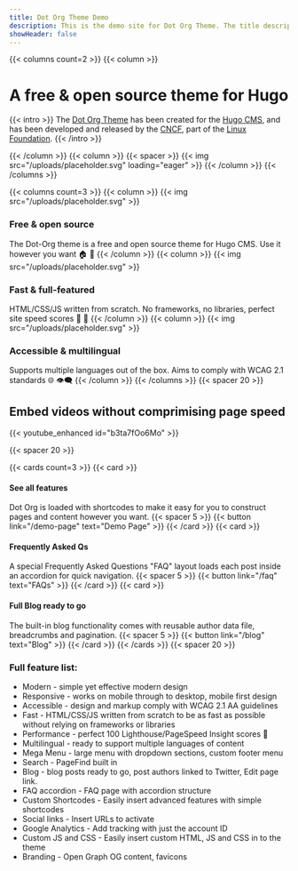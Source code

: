 ```yaml
---
title: Dot Org Theme Demo
description: This is the demo site for Dot Org Theme. The title description and images front matter is required for meta og content.
showHeader: false
---
```


{{< columns count=2 >}}
{{< column >}}
# A free & open source theme for Hugo

{{< intro >}}
The [Dot Org Theme](https://github.com/cncf/dot-org-hugo-theme) has been created for the [Hugo CMS](https://gohugo.io), and has been developed and released by the [CNCF](https://www.cncf.io), part of the [Linux Foundation](https://www.linuxfoundation.org).
{{< /intro >}}

{{< /column >}}
{{< column >}}
{{< spacer >}}
{{< img src="/uploads/placeholder.svg" loading="eager" >}}
{{< /column >}}
{{< /columns >}}

{{< columns count=3 >}}
{{< column >}}
{{< img src="/uploads/placeholder.svg" >}}
### Free & open source
The Dot-Org theme is a free and open source theme for Hugo CMS. Use it however you want 🏠 🧱
{{< /column >}}
{{< column >}}
{{< img src="/uploads/placeholder.svg" >}}
### Fast & full-featured
HTML/CSS/JS written from scratch. No frameworks, no libraries, perfect site speed scores 🚀 🧨
{{< /column >}}
{{< column >}}
{{< img src="/uploads/placeholder.svg" >}}
### Accessible & multilingual
Supports multiple languages out of the box. Aims to comply with WCAG 2.1 standards 🌐 👁️‍🗨️
{{< /column >}}
{{< /columns >}}
{{< spacer 20 >}}
## Embed videos without comprimising page speed

{{< youtube_enhanced id="b3ta7fOo6Mo" >}}

{{< spacer 20 >}}

{{< cards count=3 >}}
{{< card >}}
#### See all features
Dot Org is loaded with shortcodes to make it easy for you to construct pages and content however you want.
{{< spacer 5 >}}
{{< button link="/demo-page" text="Demo Page" >}}
{{< /card >}}
{{< card >}}
#### Frequently Asked Qs
A special Frequently Asked Questions "FAQ" layout loads each post inside an accordion for quick navigation.
{{< spacer 5 >}}
{{< button link="/faq" text="FAQs" >}}
{{< /card >}}
{{< card >}}
#### Full Blog ready to go
The built-in blog functionality comes with reusable author data file, breadcrumbs and pagination.
{{< spacer 5 >}}
{{< button link="/blog" text="Blog" >}}
{{< /card >}}
{{< /cards >}}
{{< spacer 20 >}}

### Full feature list:

- Modern - simple yet effective modern design
- Responsive - works on mobile through to desktop, mobile first design
- Accessible - design and markup comply with WCAG 2.1 AA guidelines
- Fast - HTML/CSS/JS written from scratch to be as fast as possible without relying on frameworks or libraries
- Performance - perfect 100 Lighthouse/PageSpeed Insight scores :rocket:
- Multilingual - ready to support multiple languages of content
- Mega Menu - large menu with dropdown sections, custom footer menu
- Search - PageFind built in
- Blog - blog posts ready to go, post authors linked to Twitter, Edit page link.
- FAQ accordion - FAQ page with accordion structure
- Custom Shortcodes - Easily insert advanced features with simple shortcodes
- Social links - Insert URLs to activate
- Google Analytics - Add tracking with just the account ID
- Custom JS and CSS - Easily insert custom HTML, JS and CSS in to the theme
- Branding - Open Graph OG content, favicons